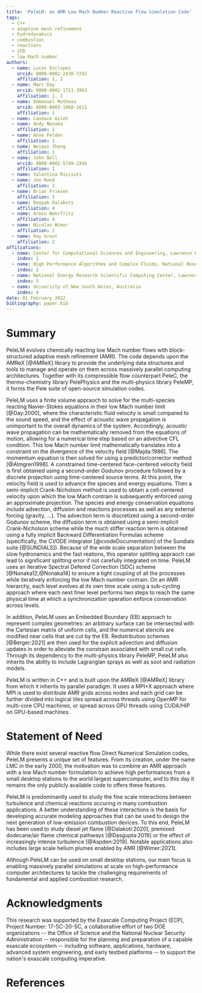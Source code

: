 ```yaml
---
title: 'PeleLM: an AMR Low Mach Number Reactive Flow Simulation Code'
tags:
  - C++
  - adaptive mesh refinement
  - hydrodynamics
  - combustion
  - reactions
  - CFD
  - low-Mach number
authors:
  - name: Lucas Esclapez
    orcid: 0000-0002-2438-7292
    affiliation: 1, 2
  - name: Marc Day
    orcid: 0000-0002-1711-3963
    affiliation: 1, 2
  - name: Emmanuel Motheau
    orcid: 0000-0003-1968-1611
    affiliation: 1
  - name: Candace Gilet
  - name: Andy Nonaka
    affiliation: 1
  - name: Anne Felden
    affiliation: 1
  - name: Weiqun Zhang
    affiliation: 1
  - name: John Bell
    orcid: 0000-0002-5749-334X
    affiliation: 1
  - name: Valentina Ricciuti
  - name: Jon Rood
    affiliation: 2
  - name: Brian Friesen
    affiliation: 3
  - name: Deepak Dalakoti
    affiliation: 4
  - name: Armin Wehrfritz
    affiliation: 4
  - name: Nicolas Wimer
    affiliation: 2
  - name: Ray Grout
    affiliation: 2
affiliations:
  - name: Center for Computational Sciences and Engineering, Lawrence Berkeley National Laboratory, USA
    index: 1
  - name: High Performance Algorithms and Complex Fluids, National Renewable Energy Laboratory, USA
    index: 2
  - name: National Energy Research Scientific Computing Center, Lawrence Berkeley National Laboratory, USA
    index: 3
  - name: University of New South Wales, Australia
    index: 4
date: 01 February 2022
bibliography: paper.bib
---
```


# Summary

PeleLM evolves chemically reacting low Mach number flows with block-structured adaptive mesh refinement (AMR). 
The code depends upon the AMReX [@AMReX] library to provide the underlying data structures and tools to manage 
and operate on them across massively parallel computing architectures. Together with its compressible flow counterpart 
PeleC, the thermo-chemistry library PelePhysics and the multi-physics library PeleMP, it forms the Pele suite of 
open-source simulation codes.

PeleLM uses a finite volume appraoch to solve for the multi-species reacting Navier-Stokes equations in 
their low Mach number limit [@Day:2000], where the characteristic fluid velocity is small compared to the sound speed, 
and the effect of acoustic wave propagation is unimportant to the overall dynamics of the system. Accordingly, 
acoustic wave propagation can be mathematically removed from the equations of motion, allowing for a numerical time 
step based on an advective CFL condition.
This low Mach number limit mathematically translates into a constraint on the divergence of the velocity field [@Majda:1986]. The 
momemtum equation is then solved for using a predictor/corrector method [@Almgren1998]. A constrained time-centered 
face-centered velocity field is first obtained using a second-order Godunov procedure followed by a discrete projection 
using time-centered source terms. At this point, the velocity field is used to advance the species and energy equations. 
Then a semi-implicit Crank-Nicholson method is used to obtain a cell-centered velocity upon which the low Mach contrain
is subsequently enforced using an approximate projection.
The species and energy conservation equations include advection, diffusion and reactions processes as well as
any external forcing (gravity, ...). The advection term is discretized using a second-order Godunov scheme, the 
diffusion term is obtained using a semi-implicit Crank-Nicholson scheme while the much stiffer reaction term
is obtained using a fully implicit Backward Differentiation Formulas scheme (specifically, the CVODE integrator 
[@cvodeDocumentation] of the Sundials suite [@SUNDIALS]).
Because of the wide scale separation between the slow hydronamics and the fast reations, this operator splitting 
appraoch can lead to significant splitting error if not carefully integrated on time. PeleLM uses an iterative 
Spectral Defered Correction (SDC) scheme [@Nonaka12,@Nonaka18] to ensure a tight coupling of all the processes while
iteratively enforcing the low Mach number contrain.
On an AMR hierarchy, each level evolves at its own time scale using a sub-cycling approach where each next finer level
performs two steps to reach the same physical time at which a synchronization operation enforce conservation across levels.

In addition, PeleLM uses an Embedded Boundary (EB) approach to represent complex geometries: an arbitrary surface can 
be intersected with the Cartesian matrix of uniform cells, and the numerical stencils are modified near cells that are cut 
by the EB. Redistribution schemes [@Berger:2021] are then used for the explicit advection and diffusion updates in order to alleviate the 
constrain associated with small cut cells. Through its dependency to the multi-physics library PeleMP, PeleLM also inherits
the ability to include Lagrangian sprays as well as soot and radiation models.

PeleLM is written in C++ and is built upon the AMReX [@AMReX] library from which it inherits its parallel paradigm.
It uses a MPI+X approach where MPI is used to distribute AMR grids across nodes and each grid can be further divided into 
logical tiles spread across threads using OpenMP for multi-core CPU machines, or spread across GPU threads using CUDA/HIP 
on GPU-based machines.

# Statement of Need

While there exist several reactive flow Direct Numerical Simulation codes, PeleLM presents a unique set of features. 
From its creation, under the name LMC in the early 2000, the motivation was to combine an AMR approach with a low Mach number 
formulation to achieve high performances from a small desktop stations to the world largest supercomputer, and to this day
it remains the only publicly available code to offers these features.

PeleLM is predominantly used to study the fine scale interactions between turbulence and chemical reactions occuring in many
combustion applications. A better understanding of these interactions is the basis for developing accurate modeling approaches
that can be used to design the next generation of low-emission combustion devices. To this end, PeleLM has been used to study
diesel jet flame [@Dalakoti:2020], premixed dodecane/air flame chemical pathways [@Dasgupta:2019] or the effect of increasingly 
intense turbulence [@Aspden:2019]. Notable applications also includes large scale helium plumes enabled by AMR [@Wimer:2021].

Although PeleLM can be used on small desktop stations, our main focus is enabling massively parallel simulations at scale on 
high-performance computer architectures to tackle the challenging requirements of fundamental and applied combustion research.

# Acknowledgments

This research was supported by the Exascale Computing Project (ECP), Project Number: 17-SC-20-SC, a collaborative effort of two DOE 
organizations -- the Office of Science and the National Nuclear Security Administration -- responsible for the planning and 
preparation of a capable exascale ecosystem -- including software, applications, hardware, advanced system engineering, and 
early testbed platforms -- to support the nation's exascale computing imperative.

# References
